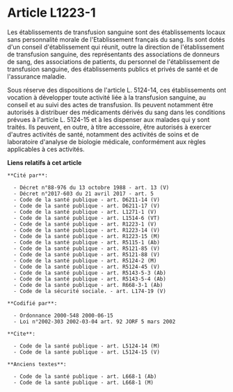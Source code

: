 # Article L1223-1

Les établissements de transfusion sanguine sont des établissements locaux sans personnalité morale de l'Etablissement
français du sang. Ils sont dotés d'un conseil d'établissement qui réunit, outre la direction de l'établissement de
transfusion sanguine, des représentants des associations de donneurs de sang, des associations de patients, du personnel de
l'établissement de transfusion sanguine, des établissements publics et privés de santé et de l'assurance maladie.

Sous réserve des dispositions de l'article L. 5124-14, ces établissements ont vocation à développer toute activité liée à la
transfusion sanguine, au conseil et au suivi des actes de transfusion. Ils peuvent notamment être autorisés à distribuer des
médicaments dérivés du sang dans les conditions prévues à l'article L. 5124-15 et à les dispenser aux malades qui y sont
traités. Ils peuvent, en outre, à titre accessoire, être autorisés à exercer d'autres activités de santé, notamment des
activités de soins et de laboratoire d'analyse de biologie médicale, conformément aux règles applicables à ces activités.

**Liens relatifs à cet article**

	**Cité par**:

	  - Décret n°88-976 du 13 octobre 1988 - art. 13 (V)
	  - Décret n°2017-603 du 21 avril 2017 - art. 5
	  - Code de la santé publique - art. D6211-14 (V)
	  - Code de la santé publique - art. D6211-17 (V)
	  - Code de la santé publique - art. L1271-1 (V)
	  - Code de la santé publique - art. L1514-6 (VT)
	  - Code de la santé publique - art. R1223-1 (V)
	  - Code de la santé publique - art. R1223-14 (V)
	  - Code de la santé publique - art. R1223-15 (M)
	  - Code de la santé publique - art. R5115-1 (Ab)
	  - Code de la santé publique - art. R5121-85 (V)
	  - Code de la santé publique - art. R5121-88 (V)
	  - Code de la santé publique - art. R5124-2 (M)
	  - Code de la santé publique - art. R5124-45 (V)
	  - Code de la santé publique - art. R5143-5-3 (Ab)
	  - Code de la santé publique - art. R5143-5-4 (Ab)
	  - Code de la santé publique - art. R668-3-1 (Ab)
	  - Code de la sécurité sociale. - art. L174-19 (V)

	**Codifié par**:

	  - Ordonnance 2000-548 2000-06-15
	  - Loi n°2002-303 2002-03-04 art. 92 JORF 5 mars 2002

	**Cite**:

	  - Code de la santé publique - art. L5124-14 (M)
	  - Code de la santé publique - art. L5124-15 (V)

	**Anciens textes**:

	  - Code de la santé publique - art. L668-1 (Ab)
	  - Code de la santé publique - art. L668-1 (M)
